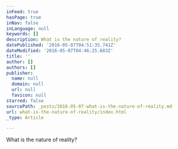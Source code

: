```yaml
---
inFeed: true
hasPage: true
inNav: false
inLanguage: null
keywords: []
description: What is the nature of reality?
datePublished: '2016-05-07T04:51:35.741Z'
dateModified: '2016-05-07T04:46:25.683Z'
title: ''
author: []
authors: []
publisher:
  name: null
  domain: null
  url: null
  favicon: null
starred: false
sourcePath: _posts/2016-05-07-what-is-the-nature-of-reality.md
url: what-is-the-nature-of-reality/index.html
_type: Article

---
```

What is the nature of reality?